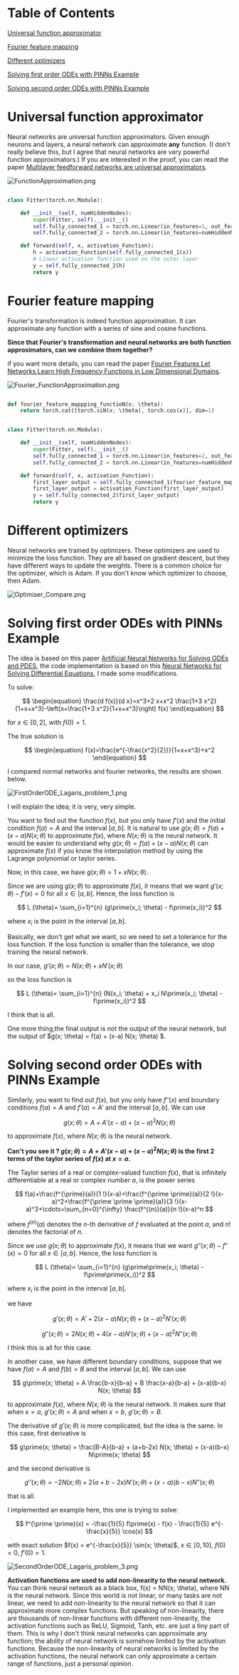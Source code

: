 # Table of Contents

[Universal function approximator](https://github.com/JIAOJIAOMEI/Universal-function-approximator-and-PINNs?tab=readme-ov-file#universal-function-approximator)


[Fourier feature mapping](https://github.com/JIAOJIAOMEI/Universal-function-approximator-and-PINNs?tab=readme-ov-file#fourier-feature-mapping)


[Different optimizers](https://github.com/JIAOJIAOMEI/Universal-function-approximator-and-PINNs?tab=readme-ov-file#different-optimizers)


[Solving first order ODEs with PINNs Example](https://github.com/JIAOJIAOMEI/Universal-function-approximator-and-PINNs?tab=readme-ov-file#solving-first-order-odes-with-pinns-example)


[Solving second order ODEs with PINNs Example](https://github.com/JIAOJIAOMEI/Universal-function-approximator-and-PINNs?tab=readme-ov-file#solving-second-order-odes-with-pinns-example)

# Universal function approximator

Neural networks are universal function approximators.
Given enough neurons and layers, a neural network can approximate **any** function.
(I don't really believe this, but I agree that neural networks are very powerful function approximators.)
If you are interested in the proof, you can read the paper [Multilayer feedforward networks are universal approximators](https://github.com/JIAOJIAOMEI/Universal-function-approximator-and-PINNs/blob/main/1989-Multilayer%20feedforward%20networks%20are%20universal%20approximators.pdf).

![FunctionApproximation.png](FunctionApproximation.png)

```python

class Fitter(torch.nn.Module):

    def __init__(self, numHiddenNodes):
        super(Fitter, self).__init__()
        self.fully_connected_1 = torch.nn.Linear(in_features=1, out_features=numHiddenNodes)
        self.fully_connected_2 = torch.nn.Linear(in_features=numHiddenNodes, out_features=1)

    def forward(self, x, activation_Function):
        h = activation_Function(self.fully_connected_1(x))
        # Linear activation function used on the outer layer
        y = self.fully_connected_2(h)
        return y

```

# Fourier feature mapping

Fourier's transformation is indeed function approximation.
It can approximate any function with a series of sine and cosine functions.

**Since that Fourier's transformation and neural networks are both function approximators, can we combine them together?**

if you want more details, you can read the paper [Fourier Features Let Networks Learn High Frequency Functions in Low Dimensional Domains](https://github.com/JIAOJIAOMEI/Universal-function-approximator-and-PINNs/blob/main/Fourier%20Features%20Let%20Networks%20Learn%20High%20Frequency%20Functions%20in%20Low%20Dimensional%20Domains.pdf).

![Fourier_FunctionApproximation.png](Fourier_FunctionApproximation.png)

```python

def fourier_feature_mappping_functioN(x; \theta):
    return torch.cat([torch.siN(x; \theta), torch.cos(x)], dim=1)


class Fitter(torch.nn.Module):

    def __init__(self, numHiddenNodes):
        super(Fitter, self).__init__()
        self.fully_connected_1 = torch.nn.Linear(in_features=2, out_features=numHiddenNodes)
        self.fully_connected_2 = torch.nn.Linear(in_features=numHiddenNodes, out_features=1)

    def forward(self, x, activation_Function):
        first_layer_output = self.fully_connected_1(fourier_feature_mappping_functioN(x; \theta))
        first_layer_output = activation_Function(first_layer_output)
        y = self.fully_connected_2(first_layer_output)
        return y

```

# Different optimizers

Neural networks are trained by optimizers. These optimizers are used to minimize the loss function.
They are all based on gradient descent, but they have different ways to update the weights.
There is a common choice for the optimizer, which is Adam. If you don't know which optimizer to choose, then Adam.

![Optimiser_Compare.png](Optimiser_Compare.png)

# Solving first order ODEs with PINNs Example

The idea is based on this paper [Artificial Neural Networks for Solving ODEs and PDES](https://github.com/JIAOJIAOMEI/Universal-function-approximator-and-PINNs/blob/main/1998-Artificial%20Neural%20Networks%20for%20Solving%20ODEs%20and%20PDES.pdf),
the code implementation is based on this [Neural Networks for Solving Differential Equations](https://github.com/JIAOJIAOMEI/Universal-function-approximator-and-PINNs/blob/main/main%20reference%20for%20this%20project.pdf), I made some modifications.

To solve:

$$
\begin{equation}
\frac{d f(x)}{d x}=x^3+2 x+x^2 \frac{1+3 x^2}{1+x+x^3}-\left(x+\frac{1+3 x^2}{1+x+x^3}\right) f(x)
\end{equation}
$$

for $x \in[0,2]$, with $f(0)=1$.

The true solution is

$$
\begin{equation}
f(x)=\frac{e^{-\frac{x^2}{2}}}{1+x+x^3}+x^2
\end{equation}
$$

I compared normal networks and fourier networks, the results are shown below.

![FirstOrderODE_Lagaris_problem_1.png](FirstOrderODE_Lagaris_problem_1.png)

I will explain the idea; it is very, very simple.

You want to find out the function $f(x)$, but you only have $f\prime(x)$ and the initial condition $f(a) = A$ and the interval $[a,b]$. It is natural to use $g(x; \theta) = f(a) + (x-a) N(x; \theta)$ to approximate $f(x)$, where $N(x; \theta)$ is the neural network. It would be easier to understand why $g(x; \theta) = f(a) + (x-a) N(x; \theta)$ can approximate $f(x)$ if you know the interpolation method by using the Lagrange polynomial or taylor series.

Now, in this case, we have $g (x; \theta) = 1 + x N(x; \theta)$.

Since we are using $g(x; \theta)$ to approximate $f(x)$, it means that we want $g\prime(x; \theta) - f\prime(x) = 0$ for all $x \in [a,b]$. Hence, the loss function is

$$
L (\theta)= \sum_{i=1}^{n} (g\prime(x_i; \theta) - f\prime(x_i))^2
$$

where $x_i$ is the point in the interval $[a,b]$.

Basically, we don't get what we want, so we need to set a tolerance for the loss function. If the loss function is smaller than the tolerance, we stop training the neural network.

In our case, $g\prime(x; \theta) = N(x; \theta) + x N\prime(x; \theta)$

so the loss function is

$$
L (\theta)= \sum_{i=1}^{n} (N(x_i; \theta) + x_i N\prime(x_i; \theta) - f\prime(x_i))^2
$$

I think that is all.

One more thing,the final output is not the output of the neural network, but the output of $g(x; \theta) = f(a) + (x-a) N(x; \theta) $.

# Solving second order ODEs with PINNs Example

Similarly, you want to find out $f(x)$, but you only have $f\prime\prime(x)$ and boundary conditions $f(a) = A$ and $f\prime(a) = A\prime$ and the interval $[a,b]$. We can use

$$
g(x; \theta) = A + A\prime (x-a) + (x-a)^2 N(x; \theta)
$$

to approximate $f(x)$, where $N(x; \theta)$ is the neural network.

**Can't you see it ? $g(x; \theta) = A + A\prime (x-a) + (x-a)^2 N(x; \theta)$ is the first 2 terms of the taylor series of $f(x)$ at $x=a$.**

The Taylor series of a real or complex-valued function $f(x)$, that is infinitely differentiable at a real or complex number $a$, is the power series

$$
f(a)+\frac{f^{\prime}(a)}{1 !}(x-a)+\frac{f^{\prime \prime}(a)}{2 !}(x-a)^2+\frac{f^{\prime \prime \prime}(a)}{3 !}(x-a)^3+\cdots=\sum_{n=0}^{\infty} \frac{f^{(n)}(a)}{n !}(x-a)^n
$$

where $f^{(n)}(a)$ denotes the $n$-th derivative of $f$ evaluated at the point $a$, and $n!$ denotes the factorial of $n$.

Since we use $g(x; \theta)$ to approximate $f(x)$, it means that we want $g\prime\prime(x; \theta) - f\prime\prime(x) = 0$ for all $x \in [a,b]$. Hence, the loss function is

$$
L (\theta)= \sum_{i=1}^{n} (g\prime\prime(x_i; \theta) - f\prime\prime(x_i))^2
$$

where $x_i$ is the point in the interval $[a,b]$.

we have 

$$
g\prime(x; \theta) = A\prime + 2 (x-a) N(x; \theta) + (x-a)^2 N\prime(x; \theta)
$$

$$
g\prime\prime(x; \theta) = 2 N(x; \theta) + 4 (x-a) N\prime(x; \theta) + (x-a)^2 N\prime\prime(x; \theta)
$$

I think this is all for this case.

In another case, we have different boundary conditions, suppose that we have $f(a) = A$ and $f(b) = B$ and the interval $[a,b]$. We can use

$$
g\prime(x; \theta) = A \frac{b-x}{b-a} + B \frac{x-a}{b-a} + (x-a)(b-x) N(x; \theta)
$$

to approximate $f(x)$, where $N(x; \theta)$ is the neural network. It makes sure that when $x=a$, $g\prime(x; \theta) = A$ and when $x=b$, $g\prime(x; \theta) = B$.

The derivative of $g\prime(x; \theta)$ is more complicated, but the idea is the same. In this case, first derivative is

$$
g\prime(x; \theta) = \frac{B-A}{b-a} + (a+b-2x) N(x; \theta) + (x-a)(b-x) N\prime(x; \theta)
$$

and the second derivative is

$$
g\prime\prime(x; \theta) = -2 N(x; \theta) + 2 (a+b-2x) N\prime(x; \theta) + (x-a)(b-x) N\prime\prime(x; \theta)
$$

that is all.

I implemented an example here, this one is trying to solve:

$$
f^{\prime \prime}(x) = -\frac{1}{5} f\prime(x) - f(x) - \frac{1}{5} e^{-\frac{x}{5}} \cos(x)
$$

with exact solution $f(x) = e^{-\frac{x}{5}} \sin(x; \theta)$, $x \in [0, 10]$, $f(0) = 0$, $f\prime(0) = 1$.

![SecondOrderODE_Lagaris_problem_3.png](SecondOrderODE_Lagaris_problem_3.png)

**Activation functions are used to add non-linearity to the neural network.** 
You can think neural network as a black box, f(x) = NN(x; \theta), where NN is the neural network.
Since this world is not linear, or many tasks are not linear, we need to add non-linearity to the neural network so that 
it can approximate more complex functions.
But speaking of non-linearity, there are thousands of non-linear functions with different non-linearity, the activation functions such as ReLU, Sigmoid, Tanh, etc. are just a tiny part of them.
This is why I don't think neural networks can approximate any function; the ability of neural network is somehow limited by the activation functions. Because the non-linearity of neural networks is limited by the activation functions, the neural network can only approximate a certain range of functions, just a personal opinion.
